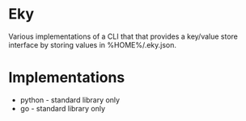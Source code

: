 # Eky

Various implementations of a CLI that that provides a key/value store interface by storing values in %HOME%/.eky.json.

# Implementations

- python - standard library only
- go - standard library only

